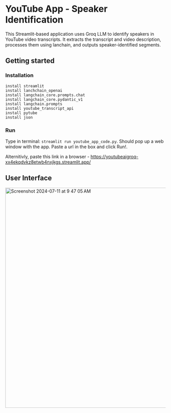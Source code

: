 
# YouTube App - Speaker Identification

This Streamlit-based application uses Groq LLM to identify speakers in YouTube video transcripts. It extracts the transcript and video description, processes them using lanchain, and outputs speaker-identified segments.

## Getting started
### Installation
```
install streamlit   
install lanchchain_openai
install langchain_core.prompts.chat
install langchain_core.pydantic_v1 
install langchain.prompts 
install youtube_transcript_api 
install pytube 
install json
```

### Run
Type in terminal: `streamlit run youtube_app_code.py`. 
Should pop up a web window with the app. 
Paste a url in the box and click Run!.  
 
Alternitivly, paste this link in a browser - https://youtubeaigroq-xx4ekqdvkz8etwb4nxjkgs.streamlit.app/

## User Interface
<img width="689" alt="Screenshot 2024-07-11 at 9 47 05 AM" src="https://github.com/AshDavid12/YoutubeAppAI/assets/140085047/83bb0eea-4e70-4a8c-9b1d-bba9c0fc3d19">
